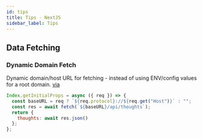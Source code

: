 ```yaml
---
id: tips
title: Tips - NextJS
sidebar_label: Tips
---
```


## Data Fetching

### Dynamic Domain Fetch

Dynamic domain/host URL for fetching - instead of using ENV/config values for a root domain. [via](https://auth0.com/blog/next-js-authentication-tutorial/)

```js
Index.getInitialProps = async ({ req }) => {
  const baseURL = req ? `${req.protocol}://${req.get("Host")}` : "";
  const res = await fetch(`${baseURL}/api/thoughts`);
  return {
    thoughts: await res.json()
  };
};
```
